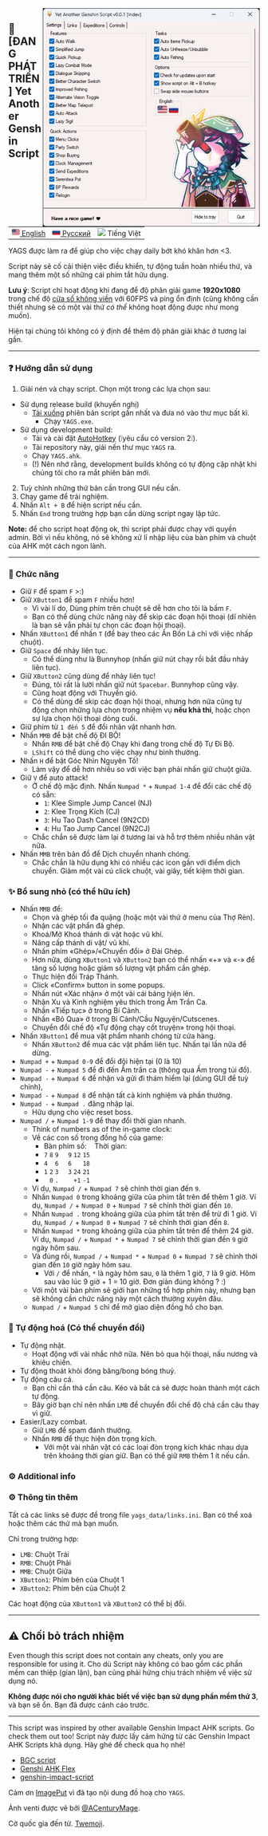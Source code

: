 <img src="./ScriptPreview.png" alt="Happy Moople" align="right" width="435">

## 🎈 [ĐANG PHÁT TRIỂN] Yet Another Genshin Script

<table>
  <tr>
    <td valign="center"><a href="README.md"><img src="https://github.com/twitter/twemoji/blob/master/assets/svg/1f1fa-1f1f8.svg" width="16"/> English</td>
    <td valign="center"><a href="README_RU.md"><img src="https://github.com/twitter/twemoji/blob/master/assets/svg/1f1f7-1f1fa.svg" width="16"/> Русский</a></td>
    <td valign="center"><img src="https://em-content.zobj.net/thumbs/160/twitter/53/flag-for-vietnam_1f1fb-1f1f3.png" width="16"/> Tiếng Việt</td>
  </tr>
</table>

YAGS được làm ra để giúp cho việc chạy daily bớt khó khăn hơn <3.

Script này sẽ cố cải thiện việc điều khiển, tự động tuần hoàn nhiều thứ, và mang thêm một số những cái phím tắt hữu dụng.

**Lưu ý**: Script chỉ hoạt động khi đang để độ phân giải game **1920x1080** trong chế độ [cửa sổ không viền](https://gaming.stackexchange.com/a/376533) với 60FPS và ping ổn định (cũng không cần thiết nhưng sẽ có một vài thứ *có thể* không hoạt động được như mong muốn).

Hiện tại chúng tôi không có ý định để thêm độ phân giải khác ở tương lai gần.

---

### ❓ Hướng dẫn sử dụng
1. Giải nén và chạy script. Chọn một trong các lựa chọn sau:
  - Sử dụng release build (khuyến nghị)
    - [Tải xuống](https://github.com/SoSeDiK/YAGS/releases/latest/download/YAGS.exe) phiên bản script gần nhất và đưa nó vào thư mục bất kì.
		- Chạy `YAGS.exe`.
  - Sử dụng development build:
    - Tải và cài đặt [AutoHotkey](https://www.autohotkey.com/) (❕yêu cầu có version 2❕).
    - Tải repository này, giải nến thư mục `YAGS` ra.
    - Chạy `YAGS.ahk`.
    - (!) Nên nhớ rằng, development builds không có tự động cập nhật khi chúng tôi cho ra mắt phiên bản mới.
2. Tuỳ chỉnh những thứ bản cần trong GUI nếu cần.
3. Chạy game để trải nghiệm.
4. Nhấn `Alt + B` để hiện script nếu cần.
5. Nhấn `End` trong trường hợp bạn cần dừng script ngay lập tức.

**Note:** để cho script hoạt động ok, thì script phải được chạy với quyền admin. Bởi vì nếu không, nó sẽ không xử lí nhập liệu của bàn phím và chuột của AHK một cách ngon lành.

---

### 🎨 Chức năng
- Giữ `F` để spam `F` >:)
- Giữ `XButton1` để spam `F` nhiều hơn!
  - Vì vài lí do, Dùng phím trên chuột sẽ dễ hơn cho tôi là bấm `F`.
  - Bạn có thể dùng chức năng này để skip các đoạn hội thoại (dĩ nhiên là bạn sẽ vẫn phải tự chọn các đoạn hội thoại).
- Nhấn `XButton1` để nhấn `T` (để bay theo các Ấn Bốn Lá chỉ với việc nhấp chuột).
- Giữ `Space` để nhảy liên tục.
  - Có thể dùng như là Bunnyhop (nhấn giữ nút chạy rồi bắt đầu nhảy liên tục).
- Giữ `XButton2` cũng dùng để nhảy liên tục!
  - Đúng, tôi rất là lười nhấn giữ nút `Spacebar`. Bunnyhop cũng vậy.
  - Cũng hoạt động với Thuyền gió.
  - Có thể dùng để skip các đoạn hội thoại, nhưng hơn nữa cũng tự động chọn những lựa chọn trong nhiệm vụ **nếu khả thi**, hoặc chọn sự lựa chọn hội thoại dòng cuối.
- Giữ phím từ `1 đến 5` để đổi nhân vật nhanh hơn.
- Nhấn `MMB` để bật chế độ ĐI BỘ!
  - Nhấn `RMB` để bật chế độ Chạy khi đang trong chế độ Tự Đi Bộ.
  - `LShift` có thể dùng cho việc chạy như bình thường.
- Nhấn `H` để bật Góc Nhìn Nguyên Tố!
  - Làm vậy để dễ hơn nhiều so với việc bạn phải nhấn giữ chuột giữa.
- Giữ `V` để auto attack!
  - Ở chế độ mặc định. Nhấn `Numpad *` + `Numpad 1-4` để đổi các chế độ có sẵn:
    - `1`: Klee Simple Jump Cancel (NJ)
    - `2`: Klee Trọng Kích (CJ)
    - `3`: Hu Tao Dash Cancel (9N2CD)
    - `4`: Hu Tao Jump Cancel (9N2CJ)
  - Chắc chắn sẽ được làm lại ở tương lai và hỗ trợ thêm nhiều nhân vật nữa.
- Nhấn `MMB` trên bản đồ để Dịch chuyển nhanh chóng.
  - Chắc chắn là hữu dụng khi có nhiều các icon gần với điểm dịch chuyển. Giảm một vài cú click chuột, vài giây, tiết kiệm thời gian.

### ✨ Bổ sung nhỏ (có thể hữu ích)
- Nhấn `MMB` để:
  - Chọn và ghép tối đa quặng (hoặc một vài thứ ở menu của Thợ Rèn).
  - Nhận các vật phẩn đã ghép.
  - Khoá/Mở Khoá thánh di vật hoặc vũ khí.
  - Nâng cấp thánh di vật/ vũ khí.
  - Nhấn phím «Ghép»/«Chuyển đổi» ở Đài Ghép.
  - Hơn nữa, dùng `XButton1` và `XButton2` bạn có thể nhấn «+» và «-» để tăng số lượng hoặc giảm số lượng vật phẩm cần ghép.
  - Thực hiện đổi Tráp Thánh.
  - Click «Confirm» button in some popups.
  - Nhấn nút «Xác nhận» ở một vài cái bảng hiện lên.
  - Nhận Xu và Kinh nghiệm yêu thích trong Ấm Trần Ca.
  - Nhấn «Tiếp tục» ở trong Bí Cảnh.
  - Nhấn «Bỏ Qua» ở trong Bí Cảnh/Cầu Nguyện/Cutscenes.
  - Chuyển đổi chế độ «Tự động chạy cốt truyện» trong hội thoại.
- Nhấn `XButton1` để mua vật phẩm nhanh chóng từ cửa hàng.
  - Nhấn `XButton2` để mua các vật phẩm liên tục. Nhấn tại lần nữa để dừng.
- `Numpad +` + `Numpad 0-9` để đổi đội hiện tại (0 là 10)
- `Numpad -` + `Numpad 5` để đi đến Ấm trần ca (thông qua Ấm trong túi đồ).
- `Numpad -` + `Numpad 6` để nhận và gửi đi thám hiểm lại (dùng GUI để tuỳ chỉnh),
- `Numpad -` + `Numpad 8` để nhận tất cả kinh nghiệm và phần thưởng.
- `Numpad -` + `Numpad .` đăng nhập lại.
  - Hữu dụng cho việc reset boss.
- `Numpad /` + `Numpad 1-9` để thay đổi thời gian nhanh.
  - Think of numbers as of the in-game clock:
  - Về các con số trong đồng hồ của game:
    - Bàn phím số:    Thời gian:
    - `7` `8` `9`   ` 9` `12` `15`
    - `4` ` ` `6`   ` 6` `  ` `18`
    - `1` `2` `3`   ` 3` `24` `21`
    - ` ` `0` `.`   `  ` `+1` `-1`
  - Ví dụ, `Numpad /` + `Numpad 7` sẽ chỉnh thời gian đến `9`.
  - Nhấn `Numpad 0` trong khoảng giữa của phím tắt trên để thêm 1 giờ. Ví dụ, `Numpad /` + `Numpad 0` + `Numpad 7` sẽ chỉnh thời gian đến `10`.
  - Nhấn `Numpad .` trong khoảng giữa của phím tắt trên để trừ đi 1 giờ. Ví dụ, `Numpad /` + `Numpad 0` + `Numpad 7` sẽ chỉnh thời gian đến `8`.
  - Nhấn `Numpad *` trong khoảng giữa của phím tắt trên để thêm 24 giờ. Ví dụ, `Numpad /` + `Numpad *` + `Numpad 7` sẽ chỉnh thời gian đến `9` giờ ngày hôm sau.
  - Và đúng rồi, `Numpad /` + `Numpad *` + `Numpad 0` + `Numpad 7` sẽ chỉnh thời gian đến `10` giờ ngày hôm sau.
    - Với `/` để nhấn, `*` là ngày hôm sau, `0` là thêm 1 giờ, `7` là 9 giờ. Hôm sau vào lúc 9 giờ + 1 = 10 giờ. Đơn giản đúng không ? :)
  - Với một vài bàn phím sẽ giới hạn những tổ hợp phím này, nhưng bạn sẽ không cần chức năng này một cách thường xuyên đâu.
  - `Numpad /` + `Numpad 5` chỉ để mở giao diện đồng hồ cho bạn.

### 🎣 Tự động hoá (Có thể chuyển đổi)
- Tự động nhặt.
  - Hoạt động với vài nhắc nhở nữa. Nên bỏ qua hội thoại, nấu nương và khiêu chiến.
- Tự động thoát khỏi đóng băng/bong bóng thuỷ.
- Tự động câu cá.
  - Bạn chỉ cần thả cần câu. Kéo và bắt cá sẽ được hoàn thành một cách tự động.
  - Bây giờ bạn chỉ nên nhấn `LMB` để chuyển đổi chế độ chả cần câu thay vì giữ.
- Easier/Lazy combat.
  - Giữ `LMB` để spam đánh thường.
  - Nhấn `RMB` để thực hiện đòn trọng kích.
    - Với một vài nhân vật có các loại đòn trọng kích khác nhau dựa trên khoảng thời gian giữ. Bạn có thể giữ `RMB` thêm 1 ít nếu cần.

### ⚙ Additional info
### ⚙ Thông tin thêm
Tất cả các links sẽ được để trong file `yags_data/links.ini`. Bạn có thể xoá hoặc thêm các thứ mà bạn muốn.

Chỉ trong trường hợp:
- `LMB`: Chuột Trái
- `RMB`: Chuột Phải
- `MMB`: Chuột Giữa
- `XButton1`: Phím bên của Chuột 1
- `XButton2`: Phím bên của Chuột 2

Các hoạt động của `XButton1` và `XButton2` có thể bị đổi.

---

## ⚠ Chối bỏ trách nhiệm
Even though this script does not contain any cheats, only you are responsible for using it.
Cho dù Script này không có bao gồm các phần mềm can thiệp (gian lận), bạn cũng phải hứng chịu trách nhiệm về việc sử dụng nó.

**Không được nói cho người khác biết về việc bạn sử dụng phần mềm thứ 3**, và bạn sẽ ổn. Bạn đã được cảnh cáo trước.

---

This script was inspired by other available Genshin Impact AHK scripts. Go check them out too!
Script này được lấy cảm hứng từ các Genshin Impact AHK Scripts khả dụng. Hãy ghé để check qua họ nhé!
- [BGC script](https://github.com/onoderis/bgc-script)
- [Genshi AHK Flex](https://github.com/Kramar1337/GenshinImpact-AHK-flex)
- [genshin-impact-script](https://github.com/phonowell/genshin-impact-script)

Cảm ơn [ImagePut](https://github.com/iseahound/ImagePut) vì đã tạo nội dung đồ hoạ cho `YAGS`.

Ảnh venti được vẽ bởi [@ACenturyMage](https://twitter.com/ACenturyMage/status/1325869153618718720).

Cờ quốc gia đến từ. [Twemoji](https://twemoji.twitter.com/).
